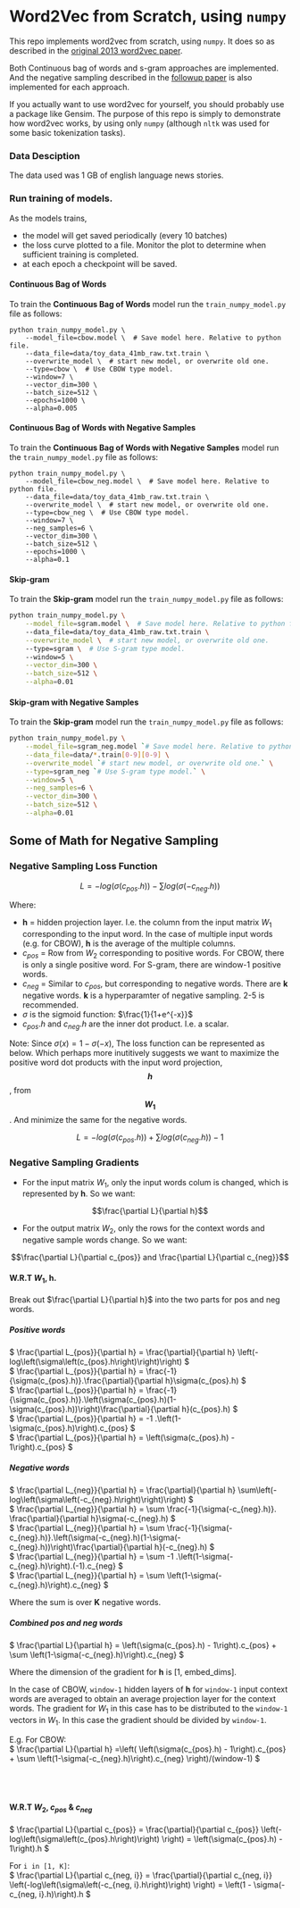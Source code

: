 # Word2Vec from Scratch, using `numpy`

This repo implements word2vec from scratch, using `numpy`. It does so as described in the [original 2013 word2vec paper](original_papers/Efficient%20Estimation%20of%20Word%20Representations%20in%0AVector%20Space.pdf).

Both Continuous bag of words and s-gram approaches are implemented. And the negative sampling described in the [followup paper](original_papers/Distributed%20Representations%20of%20Words%20and%20Phrases%20(more%20effecient%20follow%20up).pdf) is also implemented for each approach.

If you actually want to use word2vec for yourself, you should probably use a package like Gensim. The purpose of this repo is simply to demonstrate how word2vec works, by using only `numpy` (although `nltk` was used for some basic tokenization tasks).


### Data Desciption

The data used was 1 GB of english language news stories.  

### Run training of models.

As the models trains,
* the model will get saved periodically (every 10 batches)
* the loss curve plotted to a file. Monitor the plot to determine when sufficient training is completed.
* at each epoch a checkpoint will be saved. 

#### Continuous Bag of Words
To train the **Continuous Bag of Words** model run the `train_numpy_model.py`
file as follows:

```shell
python train_numpy_model.py \
    --model_file=cbow.model \  # Save model here. Relative to python file.
    --data_file=data/toy_data_41mb_raw.txt.train \ 
    --overwrite_model \  # start new model, or overwrite old one.
    --type=cbow \  # Use CBOW type model.
    --window=7 \
    --vector_dim=300 \
    --batch_size=512 \
    --epochs=1000 \
    --alpha=0.005
```

#### Continuous Bag of Words with Negative Samples
To train the **Continuous Bag of Words with Negative Samples** model run the
`train_numpy_model.py` file as follows:

```shell
python train_numpy_model.py \
    --model_file=cbow_neg.model \  # Save model here. Relative to python file.
    --data_file=data/toy_data_41mb_raw.txt.train \ 
    --overwrite_model \  # start new model, or overwrite old one.
    --type=cbow_neg \  # Use CBOW type model.
    --window=7 \
    --neg_samples=6 \
    --vector_dim=300 \
    --batch_size=512 \
    --epochs=1000 \
    --alpha=0.1
```


#### Skip-gram
To train the **Skip-gram** model run the `train_numpy_model.py`
file as follows:

```bash
python train_numpy_model.py \
    --model_file=sgram.model \  # Save model here. Relative to python file.
    --data_file=data/toy_data_41mb_raw.txt.train \
    --overwrite_model \  # start new model, or overwrite old one.
    --type=sgram \  # Use S-gram type model.
    --window=5 \
    --vector_dim=300 \
    --batch_size=512 \
    --alpha=0.01
```

#### Skip-gram with Negative Samples
To train the **Skip-gram** model run the `train_numpy_model.py`
file as follows:

```bash
python train_numpy_model.py \
    --model_file=sgram_neg.model `# Save model here. Relative to python file.` \
    --data_file=data/*.train[0-9][0-9] \
    --overwrite_model `# start new model, or overwrite old one.` \
    --type=sgram_neg `# Use S-gram type model.` \
    --window=5 \
    --neg_samples=6 \
    --vector_dim=300 \
    --batch_size=512 \
    --alpha=0.01
```

## Some of Math for Negative Sampling

### Negative Sampling Loss Function

```math
L = -log\left(\sigma\left(c_{pos}.h\right)\right) - \sum log\left(\sigma\left(-c_{neg}.h\right)\right)
```
  
Where:  
- **h** = hidden projection layer. I.e. the column from the input matrix $W_1$ corresponding to the input word. In the case of multiple input words (e.g. for CBOW), **h** is the average of the multiple columns.  
- $c_{pos}$ = Row from $W_2$ corresponding to positive words. For CBOW, there is only a single positive word. For S-gram, there are window-1 positive words.  
- $c_{neg}$ = Similar to $c_{pos}$, but corresponding to negative words. There are **k** negative words. **k** is a hyperparamter of negative sampling. 2-5 is recommended.  
- $\sigma$ is the sigmoid function: $\frac{1}{1+e^{-x}}$
- $c_{pos}.h$ and $c_{neg}.h$ are the inner dot product. I.e. a scalar.
  
Note:
  Since $\sigma(x) = 1 - \sigma(-x)$, The loss function can be represented as below. Which perhaps more inutitively suggests we want to maximize the positive word dot products with the input word projection, **$$h$$**, from **$$W_1$$**. And minimize the same for the negative words.
```math
L = -log\left(\sigma\left(c_{pos}.h\right)\right) + \sum log\left(\sigma\left(c_{neg}.h\right)\right) - 1  
```
  
  
### Negative Sampling Gradients

- For the input matrix $W_1$, only the input words colum is changed, which is represented by **h**. So we want:
```math
\frac{\partial L}{\partial h}
```
- For the output matrix $W_2$, only the rows for the context words and negative sample words change. So we want:
```math
\frac{\partial L}{\partial c_{pos}} and \frac{\partial L}{\partial c_{neg}}
```

#### W.R.T $W_1$, h.
  
Break out $\frac{\partial L}{\partial h}$ into the two parts for pos and neg words.

##### Positive words
$` \frac{\partial L_{pos}}{\partial h} = \frac{\partial}{\partial h} \left(-log\left(\sigma\left(c_{pos}.h\right)\right)\right) `$  
$` \frac{\partial L_{pos}}{\partial h} = \frac{-1}{\sigma(c_{pos}.h)}.\frac{\partial}{\partial h}\sigma(c_{pos}.h) `$  
$` \frac{\partial L_{pos}}{\partial h} = \frac{-1}{\sigma(c_{pos}.h)}.\left(\sigma(c_{pos}.h)(1-\sigma(c_{pos}.h))\right)\frac{\partial}{\partial h}(c_{pos}.h) `$  
$` \frac{\partial L_{pos}}{\partial h} = -1 .\left(1-\sigma(c_{pos}.h)\right).c_{pos} `$  
$` \frac{\partial L_{pos}}{\partial h} = \left(\sigma(c_{pos}.h) - 1\right).c_{pos} `$  

##### Negative words
$` \frac{\partial L_{neg}}{\partial h} = \frac{\partial}{\partial h} \sum\left(-log\left(\sigma\left(-c_{neg}.h\right)\right)\right) `$  
$` \frac{\partial L_{neg}}{\partial h} = \sum \frac{-1}{\sigma(-c_{neg}.h)}. \frac{\partial}{\partial h}\sigma(-c_{neg}.h) `$  
$` \frac{\partial L_{neg}}{\partial h} = \sum \frac{-1}{\sigma(-c_{neg}.h)}.\left(\sigma(-c_{neg}.h)(1-\sigma(-c_{neg}.h))\right)\frac{\partial}{\partial h}(-c_{neg}.h) `$  
$` \frac{\partial L_{neg}}{\partial h} = \sum -1 .\left(1-\sigma(-c_{neg}.h)\right).(-1).c_{neg} `$  
$` \frac{\partial L_{neg}}{\partial h} = \sum \left(1-\sigma(-c_{neg}.h)\right).c_{neg} `$  

Where the sum is over **K** negative words.

##### Combined pos and neg words
$` \frac{\partial L}{\partial h} = \left(\sigma(c_{pos}.h) - 1\right).c_{pos} + \sum \left(1-\sigma(-c_{neg}.h)\right).c_{neg} `$  

Where the dimension of the gradient for **h** is [1, embed_dims]. 

In the case of CBOW, `window-1` hidden layers of **h** for `window-1` input context words are averaged to obtain an 
average projection layer for the context words. The gradient for $W_1$ in this case has to be distributed to the `window-1` 
vectors in $W_1$. In this case the gradient should be divided by `window-1`.  
  
E.g. For CBOW:  
$` \frac{\partial L}{\partial h} =\left( \left(\sigma(c_{pos}.h) - 1\right).c_{pos} + \sum \left(1-\sigma(-c_{neg}.h)\right).c_{neg} \right)/(window-1) `$  
<br />
<br />
<br />
#### W.R.T $W_2$, $c_{pos}$ & $c_{neg}$  
$` \frac{\partial L}{\partial c_{pos}} 
= \frac{\partial}{\partial c_{pos}}  \left(-log\left(\sigma\left(c_{pos}.h\right)\right) \right)
= \left(\sigma(c_{pos}.h) - 1\right).h `$  

For `i in [1, K]`:  
$` \frac{\partial L}{\partial c_{neg, i}} 
= \frac{\partial}{\partial c_{neg, i}}  \left(-log\left(\sigma\left(-c_{neg, i}.h\right)\right) \right)
= \left(1 - \sigma(-c_{neg, i}.h)\right).h `$  
  
